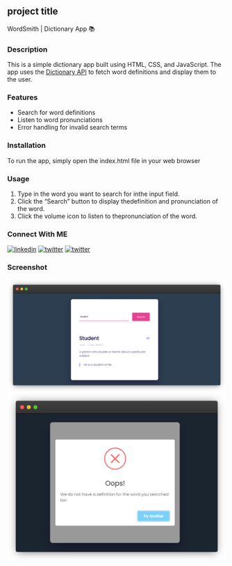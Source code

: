 ## project title

WordSmith | Dictionary App 📚

### Description

This is a simple dictionary app built using HTML, CSS, and JavaScript. The app uses the [Dictionary API](https://dictionaryapi.dev/) to fetch word definitions and display them to the user.

### Features

- Search for word definitions
- Listen to word pronunciations
- Error handling for invalid search terms

### Installation

To run the app, simply open the index.html file in your web browser

### Usage

1. Type in the word you want to search for inthe input field.
2. Click the “Search” button to display thedefinition and pronunciation of the word.
3. Click the volume icon to listen to thepronunciation of the word.

### Connect With ME

[![linkedin](https://img.shields.io/badge/linkedin-0A66C2?style=for-the-badge&logo=linkedin&logoColor=white)](https://twitter.com/ZeshanMukhtar01)
[![twitter](https://img.shields.io/badge/twitter-1DA1F2?style=for-the-badge&logo=twitter&logoColor=white)](https://twitter.com/ZeshanMukhtar01)
[![twitter](https://img.shields.io/badge/Instagram-E4405F?style=for-the-badge&logo=instagram&logoColor=white)](https://www.instagram.com/zeshanmukhtar01/)

### Screenshot

[![Dict App](/Outcome/Dict.png)]()
[![Not found pic](/Outcome/error.png)]()
